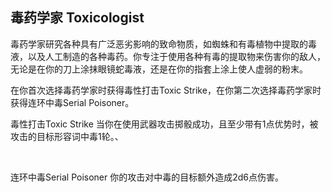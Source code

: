## 毒药学家 Toxicologist

毒药学家研究各种具有广泛恶劣影响的致命物质，如蜘蛛和有毒植物中提取的毒液，以及人工制造的各种毒药。你专注于使用各种有毒的提取物来伤害你的敌人，无论是在你的刀上涂抹眼镜蛇毒液，还是在你的指套上涂上使人虚弱的粉末。

在你首次选择毒药学家时获得毒性打击Toxic
Strike，在你第二次选择毒药学家时获得连环中毒Serial Poisoner。

毒性打击Toxic Strike
当你在使用武器攻击掷骰成功，且至少带有1点优势时，被攻击的目标形容词中毒1轮。、

 

连环中毒Serial Poisoner 你的攻击对中毒的目标额外造成2d6点伤害。
